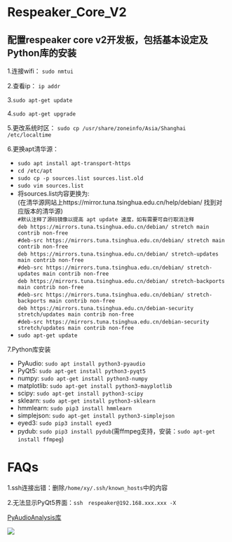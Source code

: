 # Respeaker_Core_V2
配置respeaker core v2开发板，包括基本设定及Python库的安装
----------------------------------------------------
1.连接wifi： `sudo nmtui`

2.查看ip： `ip addr`

3.`sudo apt-get update`

4.`sudo apt-get upgrade`

5.更改系统时区： `sudo cp /usr/share/zoneinfo/Asia/Shanghai /etc/localtime`

6.更换apt清华源：<br>
  * `sudo apt install apt-transport-https`<br>
  * `cd /etc/apt`<br>
  * `sudo cp -p sources.list sources.list.old`<br>
  * `sudo vim sources.list`<br>
  * 将sources.list内容更换为:<br>
  (在清华源网站上https://mirror.tuna.tsinghua.edu.cn/help/debian/ 找到对应版本的清华源)<br>
   `#默认注释了源码镜像以提高 apt update 速度，如有需要可自行取消注释`<br>
   `deb https://mirrors.tuna.tsinghua.edu.cn/debian/ stretch main contrib non-free`<br>
   `#deb-src https://mirrors.tuna.tsinghua.edu.cn/debian/ stretch main contrib non-free`<br>
   `deb https://mirrors.tuna.tsinghua.edu.cn/debian/ stretch-updates main contrib non-free`<br>
   `#deb-src https://mirrors.tuna.tsinghua.edu.cn/debian/ stretch-updates main contrib non-free`<br>
   `deb https://mirrors.tuna.tsinghua.edu.cn/debian/ stretch-backports main contrib non-free`<br>
   `#deb-src https://mirrors.tuna.tsinghua.edu.cn/debian/ stretch-backports main contrib non-free`<br>
   `deb https://mirrors.tuna.tsinghua.edu.cn/debian-security stretch/updates main contrib non-free`<br>
   `#deb-src https://mirrors.tuna.tsinghua.edu.cn/debian-security stretch/updates main contrib non-free`<br>
  * `sudo apt-get update`<br>

7.Python库安装
  * PyAudio: `sudo apt install python3-pyaudio`<br>
  * PyQt5: `sudo apt-get install python3-pyqt5`<br>
  * numpy: `sudo apt-get install python3-numpy`<br>
  * matplotlib: `sudo apt-get install python3-mayplotlib`<br>
  * scipy: `sudo apt-get install python3-scipy`<br>
  * sklearn: `sudo apt-get install python3-sklearn`<br>
  * hmmlearn: `sudo pip3 install hmmlearn`<br>
  * simplejson: `sudo apt-get install python3-simplejson`<br>
  * eyed3: `sudo pip3 install eyed3`<br>
  * pydub: `sudo pip3 install pydub`(需ffmpeg支持，安装：`sudo apt-get install ffmpeg`) <br>

# FAQs  
1.ssh连接出错：删除`/home/xy/.ssh/known_hosts`中的内容

2.无法显示PyQt5界面：`ssh　respeaker@192.168.xxx.xxx -X`

[PyAudioAnalysis库](https://github.com/tyiannak/pyAudioAnalysis)

![](https://timgsa.baidu.com/timg?image&quality=80&size=b9999_10000&sec=1544368789184&di=062d69406e794ae6d836b7ca387a6563&imgtype=0&src=http%3A%2F%2Fimgsrc.baidu.com%2Fforum%2Fw%3D580%2Fsign%3D3d21336dfb039245a1b5e107b795a4a8%2F277603d3d539b600c41cca17ee50352ac45cb7fd.jpg)  
